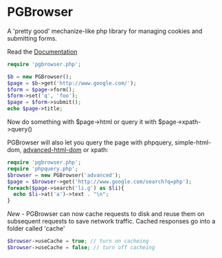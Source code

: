 PGBrowser
=========

A 'pretty good' mechanize-like php library for managing cookies and submitting forms.

Read the [Documentation](https://github.com/monkeysuffrage/pgbrowser/wiki)

```php
require 'pgbrowser.php';

$b = new PGBrowser();
$page = $b->get('http://www.google.com/');
$form = $page->form();
$form->set('q', 'foo');
$page = $form->submit();
echo $page->title;
```

Now do something with $page->html or query it with $page->xpath->query()

PGBrowser will also let you query the page with phpquery, simple-html-dom, [advanced-html-dom](https://sourceforge.net/projects/advancedhtmldom/) or xpath:

```php
require 'pgbrowser.php';
require 'phpquery.php';
$browser = new PGBrowser('advanced');
$page = $browser->get('http://www.google.com/search?q=php');
foreach($page->search('li.g') as $li){
  echo $li->at('a')->text . "\n";
}
```

*New* - PGBrowser can now cache requests to disk and reuse them on subsequent requests to save network traffic. Cached responses go into a folder called 'cache'

```php
$browser->useCache = true; // turn on cacheing
$browser->useCache = false; // turn off cacheing
```

